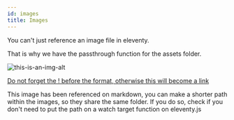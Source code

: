 ```yaml
---
id: images
title: Images
---
```


You can't just reference an image file in eleventy.

That is why we have the passthrough function for the assets folder.

![this-is-an-img-alt](../../assets/img/example1.png)

[Do not forget the ! before the format, otherwise this will become a link](../../assets/img/example1.png)

This image has been referenced on markdown, you can make a shorter path within the images, so they share the same folder. If you do so, check if you don't need to put the path on a watch target function on eleventy.js

